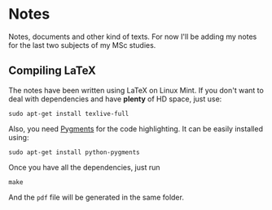 Notes
=====

Notes, documents and other kind of texts. For now I'll be adding my notes for
the last two subjects of my MSc studies.

## Compiling LaTeX

The notes have been written using LaTeX on Linux Mint. If you don't want to
deal with dependencies and have **plenty** of HD space, just use:

    sudo apt-get install texlive-full

Also, you need [Pygments](http://pygments.org/) for the code highlighting. It can be easily installed using:

    sudo apt-get install python-pygments

Once you have all the dependencies, just run

    make

And the `pdf` file will be generated in the same folder.
